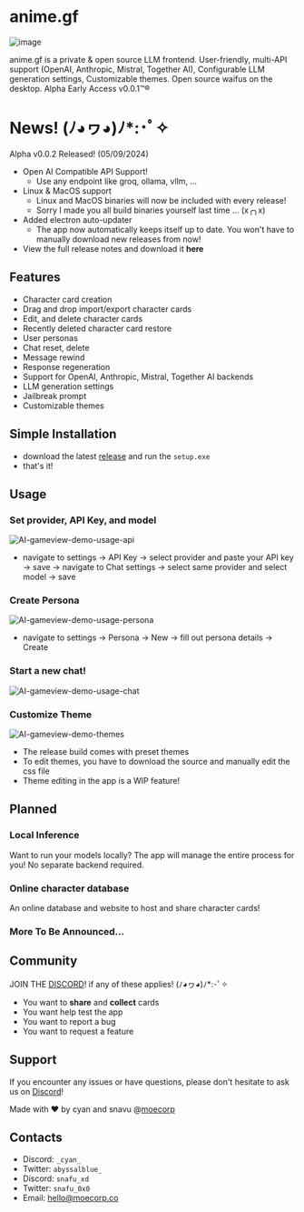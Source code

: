 # anime.gf

![image](https://github.com/cyanff/anime.gf/assets/42996044/306d1caf-d6ec-4370-92f6-2328de3a8956)

anime.gf is a private & open source LLM frontend. 
User-friendly, multi-API support (OpenAI, Anthropic, Mistral, Together AI), Configurable LLM generation settings, Customizable themes.
Open source waifus on the desktop. Alpha Early Access v0.0.1™® 


# News! (ﾉ◕ヮ◕)ﾉ*:･ﾟ✧
Alpha v0.0.2 Released! (05/09/2024)
- Open AI Compatible API Support!
  - Use any endpoint like groq, ollama, vllm, ...
- Linux & MacOS support
  - Linux and MacOS binaries will now be included with every release!
  - Sorry I made you all build binaries yourself last time ... (x╭╮x)  
- Added electron auto-updater
  - The app now automatically keeps itself up to date. You won't have to manually download new releases from now!
- View the full release notes and download it **here**

## Features
- Character card creation
- Drag and drop import/export character cards
- Edit, and delete character cards
- Recently deleted character card restore
- User personas 
- Chat reset, delete
- Message rewind
- Response regeneration
- Support for OpenAI, Anthropic, Mistral, Together AI backends
- LLM generation settings
- Jailbreak prompt
- Customizable themes

## Simple Installation
- download the latest [release](https://github.com/cyanff/anime.gf/releases) and run the `setup.exe`
- that's it!

## Usage
### Set provider, API Key, and model
![AI-gameview-demo-usage-api](https://github.com/cyanff/anime.gf/assets/42996044/9b57af93-39c8-4f5d-90a5-2a63a8d3ca16)
- navigate to settings -> API Key -> select provider and paste your API key -> save -> navigate to Chat settings -> select same provider and select model -> save   

### Create Persona
![AI-gameview-demo-usage-persona](https://github.com/cyanff/anime.gf/assets/42996044/6deb1a5c-f674-4722-8eaf-93d19e57d434)
- navigate to settings -> Persona -> New -> fill out persona details -> Create

### Start a new chat!
![AI-gameview-demo-usage-chat](https://github.com/cyanff/anime.gf/assets/42996044/20aee910-ac04-4f17-b216-2fd0ec9f30bc)

### Customize Theme
![AI-gameview-demo-themes](https://github.com/cyanff/anime.gf/assets/42996044/b55a2d25-d5db-4d36-a5ba-53ead90fc069)
- The release build comes with preset themes
- To edit themes, you have to download the source and manually edit the css file
- Theme editing in the app is a WIP feature!    

## Planned 
### Local Inference
Want to run your models locally? The app will manage the entire process for you!
No separate backend required.
### Online character database
An online database and website to host and share character cards! 
### More To Be Announced...

## Community

JOIN THE [DISCORD](https://discord.gg/CNGAZrahmA)! if any of these applies! (ﾉ◕ヮ◕)ﾉ*:･ﾟ✧
- You want to **share** and **collect** cards
- You want help test the app
- You want to report a bug
- You want to request a feature

## Support
If you encounter any issues or have questions, please don't hesitate to ask us on [Discord](https://discord.gg/CNGAZrahmA)! 

Made with ❤️ by cyan and snavu @[moecorp](https://www.anime.gf/)

## Contacts
- Discord:  `_cyan_`
- Twitter:  `abyssalblue_`
- Discord:  `snafu_xd`
- Twitter:  `snafu_0x0`
- Email: hello@moecorp.co

